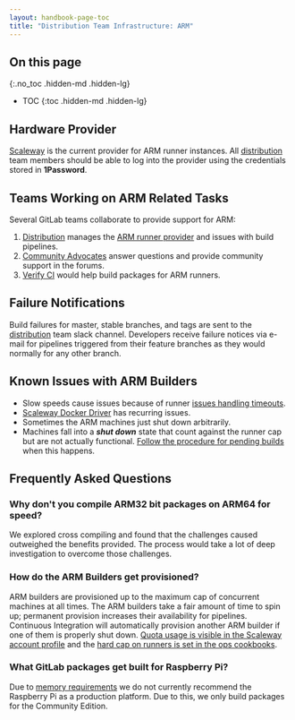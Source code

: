 ```yaml
---
layout: handbook-page-toc
title: "Distribution Team Infrastructure: ARM"
---
```


## On this page
{:.no_toc .hidden-md .hidden-lg}

- TOC
{:toc .hidden-md .hidden-lg}

## Hardware Provider

[Scaleway][scaleway] is the current provider for ARM runner instances. All
[distribution][distribution] team members should be able to log into the
provider using the credentials stored in **1Password**.

## Teams Working on ARM Related Tasks

Several GitLab teams collaborate to provide support for ARM:

1. [Distribution][distribution] manages the [ARM runner provider][scaleway]
   and issues with build pipelines.
1. [Community Advocates][advocates] answer questions and provide community support in the forums.
1. [Verify CI][verify-ci] would help build packages for ARM runners.

## Failure Notifications

Build failures for master, stable branches, and tags are sent to the
[distribution][distribution] team slack channel. Developers receive failure
notices via e-mail for pipelines triggered from their feature branches as
they would normally for any other branch.

## Known Issues with ARM Builders

- Slow speeds cause issues because of runner [issues handling timeouts][timeout-blog].
- [Scaleway Docker Driver][scaleway-driver] has recurring issues.
- Sometimes the ARM machines just shut down arbitrarily. 
- Machines fall into a ***shut down*** state that count against the runner
  cap but are not actually functional.
  [Follow the procedure for pending builds][pending-builds] when this happens.


## Frequently Asked Questions

### Why don't you compile ARM32 bit packages on ARM64 for speed?

We explored cross compiling and found that the challenges caused outweighed
the benefits provided. The process would take a lot of deep investigation to
overcome those challenges.

### How do the ARM Builders get provisioned?

ARM builders are provisioned up to the maximum cap of concurrent machines at
all times. The ARM builders take a fair amount of time to spin up; permanent
provision increases their availability for pipelines. Continuous Integration
will automatically provision another ARM builder if one of them is properly
shut down. [Quota usage is visible in the Scaleway account profile][quotas]
and the [hard cap on runners is set in the ops cookbooks][cap-setting].

### What GitLab packages get built for Raspberry Pi?

Due to [memory requirements] we do not currently recommend the Raspberry Pi
as a production platform. Due to this, we only build packages for the
Community Edition.

[scaleway]: https://www.scaleway.com/en/virtual-instances/arm-instances/
[verify-ci]: /handbook/engineering/development/ci-cd/verify/
[distribution]: /handbook/engineering/development/enablement/distribution/
[advocates]: /handbook/marketing/community-relations/community-advocacy/
[timeout-blog]: https://about.gitlab.com/blog/2019/11/15/tracking-down-missing-tcp-keepalives/
[scaleway-driver]: https://github.com/scaleway/docker-machine-driver-scaleway
[pending-builds]: /handbook/engineering/development/enablement/distribution/maintenance/build-machines.html#when-builds-are-pending-on-devgitlaborg
[memory requirements]: https://docs.gitlab.com/ee/install/requirements.html#memory
[quotas]: https://console.scaleway.com/account/profile
[cap-setting]: https://ops.gitlab.net/gitlab-cookbooks/chef-repo/blob/56d8ce707368fbd529233213d6bb2624b28c13ee/roles/build-runners-gitlab-org.json#L145
